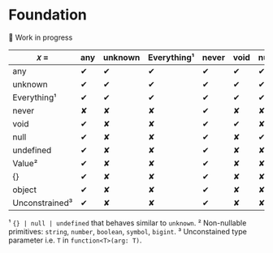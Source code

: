 # Foundation

🚧 Work in progress

| 𝑥 =            | any | unknown | Everything¹ | never | void | null | undefined | Value² | {}  | object | Unconstrained³ |
| -------------- | --- | ------- | ----------- | ----- | ---- | ---- | --------- | ------ | --- | ------ | -------------- |
| any            | ✔   | ✔       | ✔           | ✔     | ✔    | ✔    | ✔         | ✔      | ✔   | ✔      | ✔              |
| unknown        | ✔   | ✔       | ✔           | ✔     | ✔    | ✔    | ✔         | ✔      | ✔   | ✔      | ✔              |
| Everything¹    | ✔   | ✔       | ✔           | ✔     | ✔    | ✔    | ✔         | ✔      | ✔   | ✔      | ✔              |
| never          | ✘   | ✘       | ✘           | ✔     | ✘    | ✘    | ✘         | ✘      | ✘   | ✘      | ✘              |
| void           | ✔   | ✘       | ✘           | ✔     | ✔    | ✘    | ✔         | ✘      | ✘   | ✘      | ✘              |
| null           | ✔   | ✘       | ✘           | ✔     | ✘    | ✔    | ✘         | ✘      | ✘   | ✘      | ✘              |
| undefined      | ✔   | ✘       | ✘           | ✔     | ✘    | ✘    | ✔         | ✘      | ✘   | ✘      | ✘              |
| Value²         | ✔   | ✘       | ✘           | ✔     | ✘    | ✘    | ✘         | ✔      | ✘   | ✘      | ✘              |
| {}             | ✔   | ✘       | ✘           | ✔     | ✘    | ✘    | ✘         | ✔      | ✔   | ✔      | ✘              |
| object         | ✔   | ✘       | ✘           | ✔     | ✘    | ✘    | ✘         | ✘      | ✔   | ✔      | ✘              |
| Unconstrained³ | ✔   | ✘       | ✘           | ✔     | ✘    | ✘    | ✘         | ✘      | ✘   | ✘      | ✘              |

¹ `{} | null | undefined` that behaves similar to `unknown`.
² Non-nullable primitives: `string`, `number`, `boolean`, `symbol`, `bigint`.
³ Unconstained type parameter i.e. `T` in `function<T>(arg: T)`.
